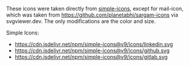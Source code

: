 These icons were taken directly from [simple-icons](https://simpleicons.org/), except for mail-icon, which was taken from https://github.com/planetabhi/sargam-icons via svgviewer.dev.  The only modifications are the color and size.

Simple Icons:
* https://cdn.jsdelivr.net/npm/simple-icons@v9/icons/linkedin.svg
* https://cdn.jsdelivr.net/npm/simple-icons@v9/icons/github.svg
* https://cdn.jsdelivr.net/npm/simple-icons@v9/icons/gitlab.svg